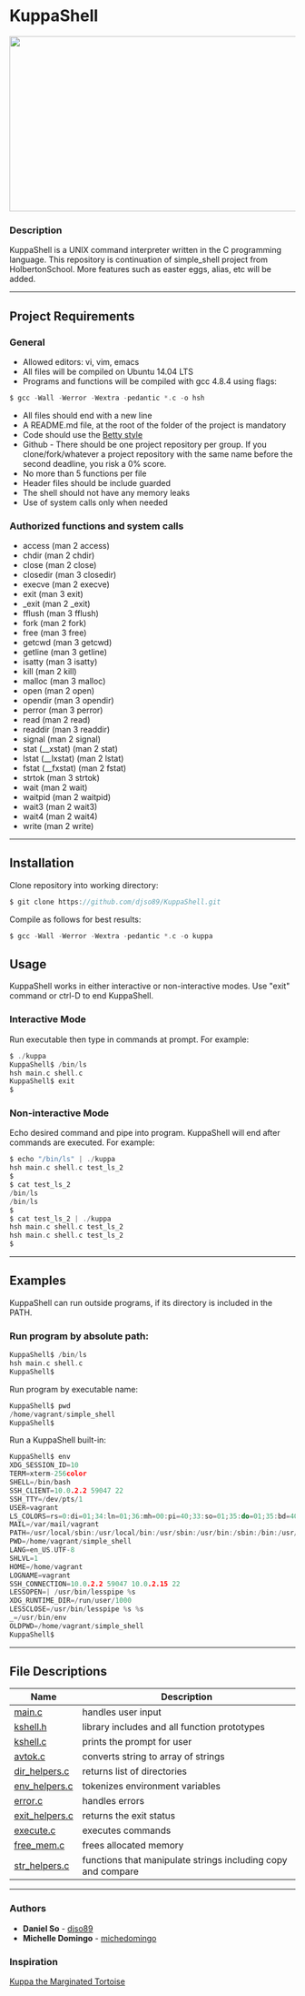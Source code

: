 # KuppaShell

<p align="center">
<img src="https://scontent-yyz1-1.cdninstagram.com/v/t51.2885-15/e35/90091621_139784817544104_7832354385914330040_n.jpg?_nc_ht=scontent-yyz1-1.cdninstagram.com&_nc_cat=100&_nc_ohc=qS5dny3McOUAX855iE_&oh=d9d29cc30a037cbf249d74a37bf028ad&oe=5EB5B093" height="308" width="508">
</p>

### Description
KuppaShell is a UNIX command interpreter written in the C programming language. This repository is continuation of 
simple_shell project from HolbertonSchool. More features such as easter eggs, alias, etc will be added.

___
## Project Requirements
### General
- Allowed editors: vi, vim, emacs
- All files will be compiled on Ubuntu 14.04 LTS
- Programs and functions will be compiled with gcc 4.8.4 using flags:
```c
$ gcc -Wall -Werror -Wextra -pedantic *.c -o hsh
 ```
- All files should end with a new line
- A README.md file, at the root of the folder of the project is mandatory
- Code should use the [Betty style](https://github.com/holbertonschool/Betty/wiki)
- Github - There should be one project repository per group. If you clone/fork/whatever a project repository with the same name before the second deadline, you risk a 0% score.
- No more than 5 functions per file
- Header files should be include guarded
- The shell should not have any memory leaks
- Use of system calls only when needed

### Authorized functions and system calls
- access (man 2 access)
- chdir (man 2 chdir)
- close (man 2 close)
- closedir (man 3 closedir)
- execve (man 2 execve)
- exit (man 3 exit)
- _exit (man 2 _exit)
- fflush (man 3 fflush)
- fork (man 2 fork)
- free (man 3 free)
- getcwd (man 3 getcwd)
- getline (man 3 getline)
- isatty (man 3 isatty)
- kill (man 2 kill)
- malloc (man 3 malloc)
- open (man 2 open)
- opendir (man 3 opendir)
- perror (man 3 perror)
- read (man 2 read)
- readdir (man 3 readdir)
- signal (man 2 signal)
- stat (__xstat) (man 2 stat)
- lstat (__lxstat) (man 2 lstat)
- fstat (__fxstat) (man 2 fstat)
- strtok (man 3 strtok)
- wait (man 2 wait)
- waitpid (man 2 waitpid)
- wait3 (man 2 wait3)
- wait4 (man 2 wait4)
- write (man 2 write)

___
## Installation
Clone repository into working directory:
```c
$ git clone https://github.com/djso89/KuppaShell.git
 ```
Compile as follows for best results:
```c
$ gcc -Wall -Werror -Wextra -pedantic *.c -o kuppa
 ```

## Usage
KuppaShell works in either interactive or non-interactive modes. Use "exit" command or ctrl-D to end KuppaShell.

### Interactive Mode
Run executable then type in commands at prompt. For example:
```c
$ ./kuppa
KuppaShell$ /bin/ls
hsh main.c shell.c
KuppaShell$ exit
$
 ```

### Non-interactive Mode
Echo desired command and pipe into program. KuppaShell will end after commands are executed. For example:
```c
$ echo "/bin/ls" | ./kuppa
hsh main.c shell.c test_ls_2
$
$ cat test_ls_2
/bin/ls
/bin/ls
$
$ cat test_ls_2 | ./kuppa
hsh main.c shell.c test_ls_2
hsh main.c shell.c test_ls_2
$
 ```
___
## Examples
KuppaShell can run outside programs, if its directory is included in the PATH. 

### Run program by absolute path:
```c
KuppaShell$ /bin/ls
hsh main.c shell.c
KuppaShell$ 
 ```
Run program by executable name:
```c
KuppaShell$ pwd
/home/vagrant/simple_shell
KuppaShell$ 
 ```
Run a KuppaShell built-in:
```c
KuppaShell$ env
XDG_SESSION_ID=10
TERM=xterm-256color
SHELL=/bin/bash
SSH_CLIENT=10.0.2.2 59047 22
SSH_TTY=/dev/pts/1
USER=vagrant
LS_COLORS=rs=0:di=01;34:ln=01;36:mh=00:pi=40;33:so=01;35:do=01;35:bd=40;33;01:cd=40;33;01:or=40;31;01:su=37;41:sg=30;43:ca=30;41:tw=30;42:ow=34;42:st=37;44:ex=01;32:*.tar=01;31:*.tgz=01;31:*.arj=01;31:*.taz=01;31:*.lzh=01;31:*.lzma=01;31:*.tlz=01;31:*.txz=01;31:*.zip=01;31:*.z=01;31:*.Z=01;31:*.dz=01;31:*.gz=01;31:*.lz=01;31:*.xz=01;31:*.bz2=01;31:*.bz=01;31:*.tbz=01;31:*.tbz2=01;31:*.tz=01;31:*.deb=01;31:*.rpm=01;31:*.jar=01;31:*.war=01;31:*.ear=01;31:*.sar=01;31:*.rar=01;31:*.ace=01;31:*.zoo=01;31:*.cpio=01;31:*.7z=01;31:*.rz=01;31:*.jpg=01;35:*.jpeg=01;35:*.gif=01;35:*.bmp=01;35:*.pbm=01;35:*.pgm=01;35:*.ppm=01;35:*.tga=01;35:*.xbm=01;35:*.xpm=01;35:*.tif=01;35:*.tiff=01;35:*.png=01;35:*.svg=01;35:*.svgz=01;35:*.mng=01;35:*.pcx=01;35:*.mov=01;35:*.mpg=01;35:*.mpeg=01;35:*.m2v=01;35:*.mkv=01;35:*.webm=01;35:*.ogm=01;35:*.mp4=01;35:*.m4v=01;35:*.mp4v=01;35:*.vob=01;35:*.qt=01;35:*.nuv=01;35:*.wmv=01;35:*.asf=01;35:*.rm=01;35:*.rmvb=01;35:*.flc=01;35:*.avi=01;35:*.fli=01;35:*.flv=01;35:*.gl=01;35:*.dl=01;35:*.xcf=01;35:*.xwd=01;35:*.yuv=01;35:*.cgm=01;35:*.emf=01;35:*.axv=01;35:*.anx=01;35:*.ogv=01;35:*.ogx=01;35:*.aac=00;36:*.au=00;36:*.flac=00;36:*.mid=00;36:*.midi=00;36:*.mka=00;36:*.mp3=00;36:*.mpc=00;36:*.ogg=00;36:*.ra=00;36:*.wav=00;36:*.axa=00;36:*.oga=00;36:*.spx=00;36:*.xspf=00;36:
MAIL=/var/mail/vagrant
PATH=/usr/local/sbin:/usr/local/bin:/usr/sbin:/usr/bin:/sbin:/bin:/usr/games:/usr/local/games
PWD=/home/vagrant/simple_shell
LANG=en_US.UTF-8
SHLVL=1
HOME=/home/vagrant
LOGNAME=vagrant
SSH_CONNECTION=10.0.2.2 59047 10.0.2.15 22
LESSOPEN=| /usr/bin/lesspipe %s
XDG_RUNTIME_DIR=/run/user/1000
LESSCLOSE=/usr/bin/lesspipe %s %s
_=/usr/bin/env
OLDPWD=/home/vagrant/simple_shell
KuppaShell$ 
 ```
___
## File Descriptions
Name | Description
| --- | --- |
[main.c](https://github.com/djso89/simple_shell/blob/master/main.c) | handles user input
[kshell.h](https://github.com/djso89/simple_shell/blob/master/kshell.h) | library includes and all function prototypes
[kshell.c](https://github.com/djso89/simple_shell/blob/master/kshell.c) | prints the prompt for user
[avtok.c](https://github.com/djso89/simple_shell/blob/master/avtok.c) | converts string to array of strings
[dir_helpers.c](https://github.com/djso89/simple_shell/blob/master/dir_helpers.c) | returns list of directories
[env_helpers.c](https://github.com/djso89/simple_shell/blob/master/env_helpers.c) | tokenizes environment variables
[error.c](https://github.com/djso89/simple_shell/blob/master/error.c) | handles errors
[exit_helpers.c](https://github.com/djso89/simple_shell/blob/master/exit_helpers.c) | returns the exit status
[execute.c](https://github.com/djso89/simple_shell/blob/master/execute.c) | executes commands
[free_mem.c](https://github.com/djso89/simple_shell/blob/master/free_mem.c) | frees allocated memory
[str_helpers.c](https://github.com/djso89/simple_shell/blob/master/str_helpers.c) | functions that manipulate strings including copy and compare
___
### Authors
* **Daniel So** - [djso89](https://github.com/djso89)
* **Michelle Domingo** - [michedomingo](https://github.com/michedomingo)

### Inspiration
[Kuppa the Marginated Tortoise](https://www.instagram.com/troopakuppa19/)

